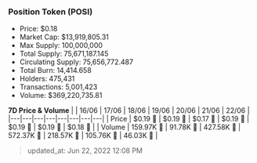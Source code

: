
  ### Position Token (POSI)
  - Price: $0.18
  - Market Cap: $13,919,805.31
  - Max Supply: 100,000,000
  - Total Supply: 75,671,187.145
  - Circulating Supply: 75,656,772.487
  - Total Burn: 14,414.658
  - Holders: 475,431
  - Transactions: 5,001,423
  - Volume: $369,220,735.81

  **7D Price & Volume**
  | | 16&#x2F;06 | 17&#x2F;06 | 18&#x2F;06 | 19&#x2F;06 | 20&#x2F;06 | 21&#x2F;06 | 22&#x2F;06 |
  |---|---|---|---|---|---|---|---|
  | Price | $0.19 🔻 | $0.19 🚀 | $0.17 🔻 | $0.19 🚀 | $0.19 🔻 | $0.19 🔻 | $0.18 🔻 |
  | Volume | 159.97K 🔻 | 91.78K 🔻 | 427.58K 🚀 | 572.37K 🚀 | 218.57K 🔻 | 105.76K 🔻 | 46.03K 🔻 |

  > updated_at: Jun 22, 2022 12:08 PM
